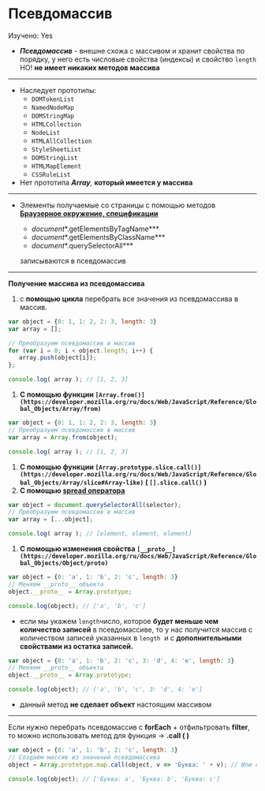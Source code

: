 # Псевдомассив

Изучено: Yes

- ***Псевдомассив*** - внешне схожа с массивом и хранит свойства по порядку, у него есть числовые свойства (индексы) и свойство `length` НО! **не имеет никаких методов массива**

---

- Наследует прототипы:
    - `DOMTokenList`
    - `NamedNodeMap`
    - `DOMStringMap`
    - `HTMLCollection`
    - `NodeList`
    - `HTMLAllCollection`
    - `StyleSheetList`
    - `DOMStringList`
    - `HTMLMapElement`
    - `CSSRuleList`
- Нет прототипа ***Array**,* **который имеется у массива**

---

- Элементы получаемые со страницы с помощью методов [****Браузерное окружение, спецификации****](%D0%91%D1%80%D0%B0%D1%83%D0%B7%D0%B5%D1%80%D0%BD%D0%BE%D0%B5%20%D0%BE%D0%BA%D1%80%D1%83%D0%B6%D0%B5%D0%BD%D0%B8%D0%B5,%20%D1%81%D0%BF%D0%B5%D1%86%D0%B8%D1%84%D0%B8%D0%BA%D0%B0%D1%86%D0%B8%D0%B8%2070898fbdc14b4a55bc78659e1864cc6a.md)
    - *document**.getElementsByTagName***
    - *document**.getElementsByClassName***
    - *document**.querySelectorAll***
    
    записываются в псевдомассив 
    

---

**Получение массива из псевдомассива**

1. с **помощью цикла** перебрать все значения из псевдомассива в массив.

```jsx
var object = {0: 1, 1: 2, 2: 3, length: 3}
var array = [];

// Преобразуем псевдомассив в массив
for (var i = 0; i < object.length; i++) {
   array.push(object[i]);
};

console.log( array ); // [1, 2, 3]
```

1. **С помощью функции `[Array.from()](https://developer.mozilla.org/ru/docs/Web/JavaScript/Reference/Global_Objects/Array/from)`**

```jsx
var object = {0: 1, 1: 2, 2: 3, length: 3}
// Преобразуем псевдомассив в массив
var array = Array.from(object);

console.log( array ); // [1, 2, 3]
```

1. **С помощью функции `[Array.prototype.slice.call()](https://developer.mozilla.org/ru/docs/Web/JavaScript/Reference/Global_Objects/Array/slice#Array-like)` ( `[].slice.call()` )**
2. **С помощью [spread оператора](https://developer.mozilla.org/ru/docs/Web/JavaScript/Reference/Operators/Spread_operator)**

```jsx
var object = document.querySelectorAll(selector);
// Преобразуем псевдомассив в массив
var array = [...object];

console.log( array ); // [element, element, element]
```

1. **С помощью изменения свойства `[__proto__](https://developer.mozilla.org/ru/docs/Web/JavaScript/Reference/Global_Objects/Object/proto)`**

```jsx
var object = {0: 'a', 1: 'b', 2: 'c', length: 3}
// Меняем __proto__ объекта
object.__proto__ = Array.prototype;

console.log(object); // ['a', 'b', 'c']
```

- если мы укажем `length`число, которое **будет меньше чем количество записей** в псевдомассиве, то у нас получится массив с количеством записей указанных в `length`
 и с **дополнительными свойствами из остатка записей.**

```jsx
var object = {0: 'a', 1: 'b', 2: 'c', 3: 'd', 4: 'e', length: 3}
// Меняем __proto__ объекта
object.__proto__ = Array.prototype;

console.log(object); // ['a', 'b', 'c', 3: 'd', 4: 'e']
```

- данный метод **не сделает объект** настоящим массивом

---

Если нужно перебрать псевдомассив с **forEach** + отфильтровать **filter**, то можно использовать метод для функция → **.call ( )**

```jsx
var object = {0: 'a', 1: 'b', 2: 'c', length: 3}
// Создаём массив из значений псевдомассива
object = Array.prototype.map.call(object, v => 'Буква: ' + v); // Или сокращённо: [].map.call(object, v => 'Буква: ' + v)

console.log(object); // ['Буква: a', 'Буква: b', 'Буква: c']
```